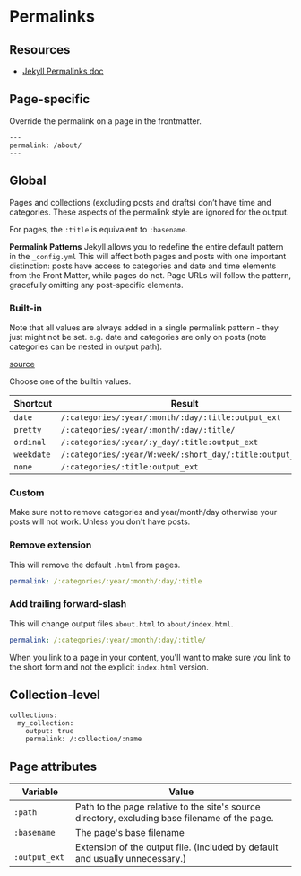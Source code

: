 # Permalinks

## Resources

- [Jekyll Permalinks doc](https://jekyllrb.com/docs/permalinks/)


## Page-specific

Override the permalink on a page in the frontmatter.

```
---
permalink: /about/
---

```

## Global


Pages and collections (excluding posts and drafts) don’t have time and categories. These aspects of the permalink style are ignored for the output.

For pages, the `:title` is equivalent to `:basename`.

**Permalink Patterns**
Jekyll allows you to redefine the entire default pattern in the `_config.yml` This will affect both pages and posts with one important distinction: posts have access to categories and date and time elements from the Front Matter, while pages do not. Page URLs will follow the pattern, gracefully omitting any post-specific elements.

### Built-in

Note that all values are always added in a single permalink pattern - they just might not be set. e.g. date and categories are only on posts (note categories can be nested in output path).

[source](https://jekyllrb.com/docs/permalinks/#built-in-formats)

Choose one of the builtin values.

| Shortcut   | Result                                                   |
| ---------- | -------------------------------------------------------- |
| `date`     | `/:categories/:year/:month/:day/:title:output_ext`       |
| `pretty`   | `/:categories/:year/:month/:day/:title/`                 |
| `ordinal`  | `/:categories/:year/:y_day/:title:output_ext`            |
| `weekdate` | `/:categories/:year/W:week/:short_day/:title:output_ext` |
| `none`     | `/:categories/:title:output_ext`                         |


### Custom

Make sure not to remove categories and year/month/day otherwise your posts will not work. Unless you don't have posts.

### Remove extension

This will remove the default `.html` from pages.
```yaml
permalink: /:categories/:year/:month/:day/:title
```

### Add trailing forward-slash

This will change output files `about.html` to `about/index.html`.

```yaml
permalink: /:categories/:year/:month/:day/:title/
```

When you link to a page in your content, you'll want to make sure you link to the short form and not the explicit `index.html` version.

## Collection-level

```
collections:
  my_collection:
    output: true
    permalink: /:collection/:name
```

## Page attributes

| Variable       | Value                                                                                          |
| -------------- | ---------------------------------------------------------------------------------------------- |
| `:path`        | Path to the page relative to the site's source directory, excluding base filename of the page. |
| `:basename`    | The page's base filename                                                                       |
| ` :output_ext` | Extension of the output file. (Included by default and usually unnecessary.)                   |
